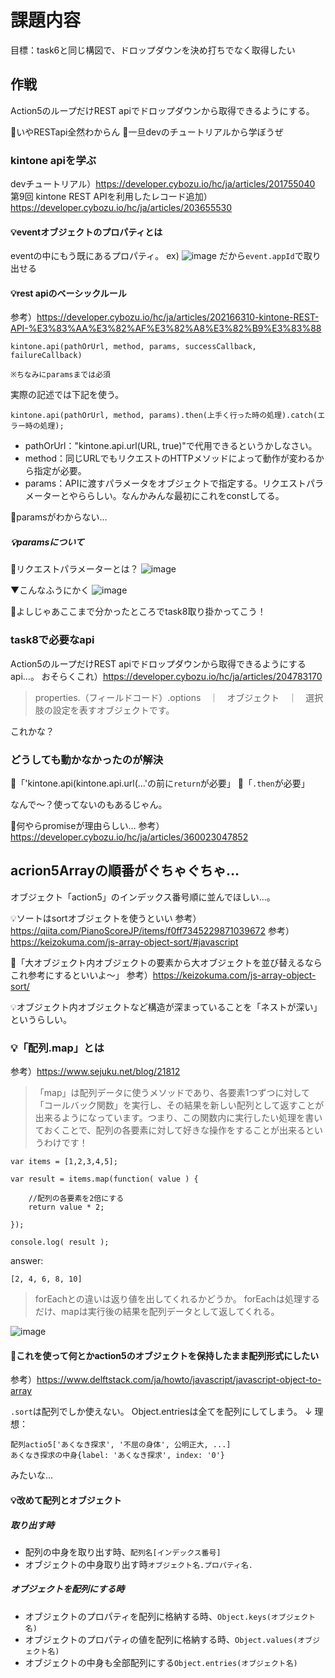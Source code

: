 # 課題内容
目標：task6と同じ構図で、ドロップダウンを決め打ちでなく取得したい

## 作戦
Action5のループだけREST apiでドロップダウンから取得できるようにする。

💭いやRESTapi全然わからん
💬一旦devのチュートリアルから学ぼうぜ

### kintone apiを学ぶ
devチュートリアル）https://developer.cybozu.io/hc/ja/articles/201755040
  第9回 kintone REST APIを利用したレコード追加）https://developer.cybozu.io/hc/ja/articles/203655530

#### 💡eventオブジェクトのプロパティとは
eventの中にもう既にあるプロパティ。
ex) ![image](https://user-images.githubusercontent.com/107820348/177444547-0b1b3445-ecc5-4584-83a7-4b5f7dc0760b.png)
だから`event.appId`で取り出せる

#### 💡rest apiのベーシックルール
参考）https://developer.cybozu.io/hc/ja/articles/202166310-kintone-REST-API-%E3%83%AA%E3%82%AF%E3%82%A8%E3%82%B9%E3%83%88
```
kintone.api(pathOrUrl, method, params, successCallback, failureCallback)

※ちなみにparamsまでは必須
```
実際の記述では下記を使う。
```
kintone.api(pathOrUrl, method, params).then(上手く行った時の処理).catch(エラー時の処理);
```

- pathOrUrl："kintone.api.url(URL, true)"で代用できるというかしなさい。
- method：同じURLでもリクエストのHTTPメソッドによって動作が変わるから指定が必要。
- params：APIに渡すパラメータをオブジェクトで指定する。リクエストパラメーターとやららしい。なんかみんな最初にこれをconstしてる。

💭paramsがわからない…

##### 💡paramsについて
💭リクエストパラメーターとは？
![image](https://user-images.githubusercontent.com/107820348/177450187-fda797de-1284-4fcc-bed5-cf30accba1b1.png)

▼こんなふうにかく
![image](https://user-images.githubusercontent.com/107820348/177453958-b4d2e24a-d50f-4038-aac8-9e8e51f5d0a6.png)

💬よしじゃあここまで分かったところでtask8取り掛かってこう！

### task8で必要なapi
Action5のループだけREST apiでドロップダウンから取得できるようにするapi…。
おそらくこれ）https://developer.cybozu.io/hc/ja/articles/204783170

> properties.（フィールドコード）.options　｜　オブジェクト　｜　選択肢の設定を表すオブジェクトです。

これかな？

### どうしても動かなかったのが解決
💬「'kintone.api(kintone.api.url(...'の前に`return`が必要」
💬「`.then`が必要」

なんで〜？使ってないのもあるじゃん。

💭何やらpromiseが理由らしい…
参考）https://developer.cybozu.io/hc/ja/articles/360023047852

## acrion5Arrayの順番がぐちゃぐちゃ…
オブジェクト「action5」のインデックス番号順に並んでほしい…。

💡ソートはsortオブジェクトを使うといい
参考）https://qiita.com/PianoScoreJP/items/f0ff7345229871039672
参考）https://keizokuma.com/js-array-object-sort/#javascript

💬「大オブジェクト内オブジェクトの要素から大オブジェクトを並び替えるならこれ参考にするといいよ〜」
参考）https://keizokuma.com/js-array-object-sort/

💡オブジェクト内オブジェクトなど構造が深まっていることを「ネストが深い」というらしい。

### 💡「配列.map」とは
参考）https://www.sejuku.net/blog/21812
> 「map」は配列データに使うメソッドであり、各要素1つずつに対して「コールバック関数」を実行し、その結果を新しい配列として返すことが出来るようになっています。つまり、この関数内に実行したい処理を書いておくことで、配列の各要素に対して好きな操作をすることが出来るというわけです！
```
var items = [1,2,3,4,5];

var result = items.map(function( value ) {

    //配列の各要素を2倍にする
    return value * 2;

});

console.log( result );
```
answer:
```
[2, 4, 6, 8, 10]
```
> forEachとの違いは返り値を出してくれるかどうか。
> forEachは処理するだけ、mapは実行後の結果を配列データとして返してくれる。

![image](https://user-images.githubusercontent.com/107820348/177667708-96a908d0-c960-4f4f-84ca-ee32466763c1.png)

#### 💭これを使って何とかaction5のオブジェクトを保持したまま配列形式にしたい
参考）https://www.delftstack.com/ja/howto/javascript/javascript-object-to-array

`.sort`は配列でしか使えない。
Object.entriesは全てを配列にしてしまう。
↓
理想：
```
配列actio5['あくなき探求', '不屈の身体', 公明正大, ...]
あくなき探求の中身{label: 'あくなき探求', index: '0'}
```
みたいな…


#### 💡改めて配列とオブジェクト
##### 取り出す時
- 配列の中身を取り出す時、`配列名[インデックス番号]`
- オブジェクトの中身取り出す時`オブジェクト名.プロパティ名.`

##### オブジェクトを配列にする時
- オブジェクトのプロパティを配列に格納する時、`Object.keys(オブジェクト名)`
- オブジェクトのプロパティの値を配列に格納する時、`Object.values(オブジェクト名)`
- オブジェクトの中身も全部配列にする`Object.entries(オブジェクト名)`